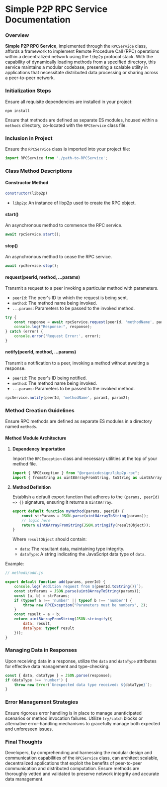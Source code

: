 # Simple P2P RPC Service Documentation

### Overview

**Simple P2P RPC Service**, implemented through the `RPCService` class, affords a framework to implement Remote Procedure Call (RPC) operations within a decentralized network using the `libp2p` protocol stack. With the capability of dynamically loading methods from a specified directory, this service maintains a modular codebase, presenting a scalable utility in applications that necessitate distributed data processing or sharing across a peer-to-peer network.

### Initialization Steps

Ensure all requisite dependencies are installed in your project:

```shell
npm install
```

Ensure that methods are defined as separate ES modules, housed within a `methods` directory, co-located with the `RPCService` class file.

### Inclusion in Project

Ensure the `RPCService` class is imported into your project file:

```javascript
import RPCService from './path-to-RPCService';
```

### Class Method Descriptions

#### Constructor Method

```javascript
constructor(libp2p)
```
- `libp2p`: An instance of libp2p used to create the RPC object.

#### start()

An asynchronous method to commence the RPC service.

```javascript
await rpcService.start();
```

#### stop()

An asynchronous method to cease the RPC service.

```javascript
await rpcService.stop();
```

#### request(peerId, method, ...params)

Transmit a request to a peer invoking a particular method with parameters.

- `peerId`: The peer's ID to which the request is being sent.
- `method`: The method name being invoked.
- `...params`: Parameters to be passed to the invoked method.

```javascript
try {
    const response = await rpcService.request(peerId, 'methodName', param1, param2);
    console.log("Response:", response);
} catch (error) {
    console.error('Request Error:', error);
}
```

#### notify(peerId, method, ...params)

Transmit a notification to a peer, invoking a method without awaiting a response.

- `peerId`: The peer's ID being notified.
- `method`: The method name being invoked.
- `...params`: Parameters to be passed to the invoked method.

```javascript
rpcService.notify(peerId, 'methodName', param1, param2);
```

### Method Creation Guidelines

Ensure RPC methods are defined as separate ES modules in a directory named `methods`.

#### Method Module Architecture

1. **Dependency Importation**

   Import the `RPCException` class and necessary utilities at the top of your method file.

   ```javascript
   import { RPCException } from "@organicdesign/libp2p-rpc";
   import { fromString as uint8ArrayFromString, toString as uint8ArrayToString } from 'uint8arrays';
   ```

2. **Method Definition**

   Establish a default export function that adheres to the `(params, peerId) => {}` signature, ensuring it returns a `Uint8Array`.

   ```javascript
   export default function myMethod(params, peerId) {
       const strParams = JSON.parse(uint8ArrayToString(params));
       // logic here
       return uint8ArrayFromString(JSON.stringify(resultObject));
   }
   ```

   Where `resultObject` should contain:

   - `data`: The resultant data, maintaining type integrity.
   - `dataType`: A string indicating the JavaScript data type of `data`.

Example:

```javascript
// methods/add.js

export default function add(params, peerId) {
    console.log(`Addition request from ${peerId.toString()}`);
    const strParams = JSON.parse(uint8ArrayToString(params));
    const [a, b] = strParams;
    if (typeof a !== 'number' || typeof b !== 'number') {
        throw new RPCException("Parameters must be numbers", 2);
    }
    const result = a + b;
    return uint8ArrayFromString(JSON.stringify({
        data: result,
        dataType: typeof result
    }));
}
```

### Managing Data in Responses

Upon receiving data in a response, utilize the `data` and `dataType` attributes for effective data management and type-checking.

```javascript
const { data, dataType } = JSON.parse(response);
if (dataType !== 'number') {
    throw new Error(`Unexpected data type received: ${dataType}`);
}
```

### Error Management Strategies

Ensure rigorous error handling is in place to manage unanticipated scenarios or method invocation failures. Utilize `try/catch` blocks or alternative error-handling mechanisms to gracefully manage both expected and unforeseen issues.

### Final Thoughts

Developers, by comprehending and harnessing the modular design and communication capabilities of the `RPCService` class, can architect scalable, decentralized applications that exploit the benefits of peer-to-peer communication and distributed computation. Ensure methods are thoroughly vetted and validated to preserve network integrity and accurate data management.
